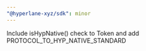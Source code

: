 ```yaml
---
"@hyperlane-xyz/sdk": minor
---
```


Include isHypNative() check to Token and add PROTOCOL_TO_HYP_NATIVE_STANDARD
